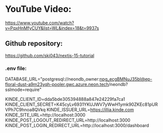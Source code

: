 # YouTube Video:
https://www.youtube.com/watch?v=PqxHnMfyCUY&list=WL&index=18&t=9937s
## Github repository:
https://github.com/ski043/nextjs-15-tutorial


### .env file:
DATABASE_URL="postgresql://neondb_owner:npg_ecgBMNuJ35bl@ep-floral-dust-a9m23yqh-pooler.gwc.azure.neon.tech/neondb?sslmode=require"

KINDE_CLIENT_ID=dda5bde305394888a847e24229fa7ca1
KINDE_CLIENT_SECRET=K45cyLv6931YKUJWV7yWwH1ymk90ZKEc81pURVPh7C9hnoa8QVkq
KINDE_ISSUER_URL=https://illia.kinde.com
KINDE_SITE_URL=http://localhost:3000
KINDE_POST_LOGOUT_REDIRECT_URL=http://localhost:3000
KINDE_POST_LOGIN_REDIRECT_URL=http://localhost:3000/dashboard 